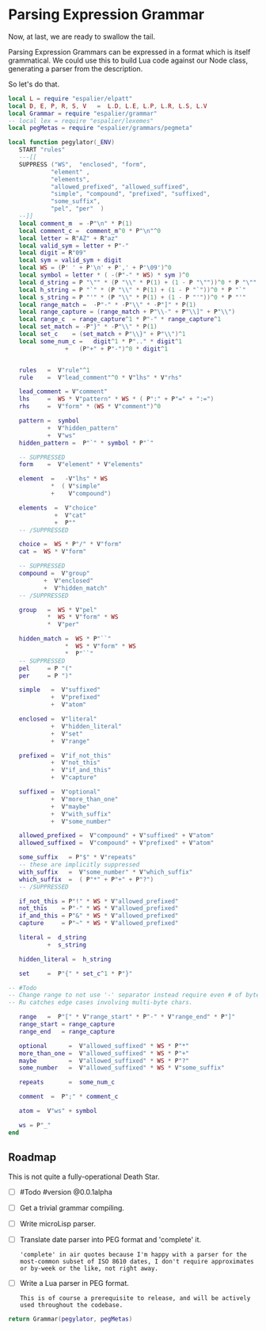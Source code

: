 # Parsing Expression Grammar


Now, at last, we are ready to swallow the tail.


Parsing Expression Grammars can be expressed in a format which is itself
grammatical.  We could use this to build Lua code against our Node class,
generating a parser from the description.


So let's do that.

```lua
local L = require "espalier/elpatt"
local D, E, P, R, S, V   =  L.D, L.E, L.P, L.R, L.S, L.V
local Grammar = require "espalier/grammar"
-- local lex = require "espalier/lexemes"
local pegMetas = require "espalier/grammars/pegmeta"
```
```lua
local function pegylator(_ENV)
   START "rules"
   ---[[
   SUPPRESS ("WS",  "enclosed", "form",
            "element" ,
            "elements",
            "allowed_prefixed", "allowed_suffixed",
            "simple", "compound", "prefixed", "suffixed",
            "some_suffix",
            "pel", "per"  )
   --]]
   local comment_m  = -P"\n" * P(1)
   local comment_c =  comment_m^0 * P"\n"^0
   local letter = R"AZ" + R"az"
   local valid_sym = letter + P"-"
   local digit = R"09"
   local sym = valid_sym + digit
   local WS = (P' ' + P'\n' + P',' + P'\09')^0
   local symbol = letter * ( -(P"-" * WS) * sym )^0
   local d_string = P "\"" * (P "\\" * P(1) + (1 - P "\""))^0 * P "\""
   local h_string = P "`" * (P "\\" * P(1) + (1 - P "`"))^0 * P "`"
   local s_string = P "'" * (P "\\" * P(1) + (1 - P "'"))^0 * P "'"
   local range_match =  -P"-" * -P"\\" * -P"]" * P(1)
   local range_capture = (range_match + P"\\-" + P"\\]" + P"\\")
   local range_c  = range_capture^1 * P"-" * range_capture^1
   local set_match = -P"}" * -P"\\" * P(1)
   local set_c    = (set_match + P"\\}" + P"\\")^1
   local some_num_c =   digit^1 * P".." * digit^1
                +   (P"+" + P"-")^0 * digit^1


   rules   =  V"rule"^1
   rule    =  V"lead_comment"^0 * V"lhs" * V"rhs"

   lead_comment = V"comment"
   lhs     =  WS * V"pattern" * WS * ( P":" + P"=" + ":=")
   rhs     =  V"form" * (WS * V"comment")^0

   pattern =  symbol
           +  V"hidden_pattern"
           +  V"ws"
   hidden_pattern =  P"`" * symbol * P"`"

   -- SUPPRESSED
   form    =  V"element" * V"elements"

   element  =   -V"lhs" * WS
            *  ( V"simple"
            +    V"compound")

   elements  =  V"choice"
             +  V"cat"
             +  P""
   -- /SUPPRESSED

   choice =  WS * P"/" * V"form"
   cat =  WS * V"form"

   -- SUPPRESSED
   compound =  V"group"
          +  V"enclosed"
          +  V"hidden_match"
   -- /SUPPRESSED

   group   =  WS * V"pel"
           *  WS * V"form" * WS
           *  V"per"

   hidden_match =  WS * P"``"
                *  WS * V"form" * WS
                *  P"``"
   -- SUPPRESSED
   pel     = P "("
   per     = P ")"

   simple   =  V"suffixed"
            +  V"prefixed"
            +  V"atom"

   enclosed =  V"literal"
            +  V"hidden_literal"
            +  V"set"
            +  V"range"

   prefixed =  V"if_not_this"
            +  V"not_this"
            +  V"if_and_this"
            +  V"capture"

   suffixed =  V"optional"
            +  V"more_than_one"
            +  V"maybe"
            +  V"with_suffix"
            +  V"some_number"

   allowed_prefixed =  V"compound" + V"suffixed" + V"atom"
   allowed_suffixed =  V"compound" + V"prefixed" + V"atom"

   some_suffix   = P"$" * V"repeats"
   -- these are implicitly suppressed
   with_suffix   =  V"some_number" * V"which_suffix"
   which_suffix  =  ( P"*" + P"+" + P"?")
   -- /SUPPRESSED

   if_not_this = P"!" * WS * V"allowed_prefixed"
   not_this    = P"-" * WS * V"allowed_prefixed"
   if_and_this = P"&" * WS * V"allowed_prefixed"
   capture     = P"~" * WS * V"allowed_prefixed"

   literal =  d_string
           +  s_string

   hidden_literal =  h_string

   set     =  P"{" * set_c^1 * P"}"

-- #Todo
-- Change range to not use '-' separator instead require even # of bytes.
-- Ru catches edge cases involving multi-byte chars.

   range   =  P"[" * V"range_start" * P"-" * V"range_end" * P"]"
   range_start = range_capture
   range_end   = range_capture

   optional      =  V"allowed_suffixed" * WS * P"*"
   more_than_one =  V"allowed_suffixed" * WS * P"+"
   maybe         =  V"allowed_suffixed" * WS * P"?"
   some_number   =  V"allowed_suffixed" * WS * V"some_suffix"

   repeats       =  some_num_c

   comment  =  P";" * comment_c

   atom =  V"ws" + symbol

   ws = P"_"
end
```
## Roadmap

This is not quite a fully-operational Death Star.



- [ ]  #Todo #version @0.0.1alpha


  - [ ]  Get a trivial grammar compiling.


  - [ ]  Write microLisp parser.


  - [ ]  Translate date parser into PEG format and 'complete' it.


         'complete' in air quotes because I'm happy with a parser for the
         most-common subset of ISO 8610 dates, I don't require approximates
         or by-week or the like, not right away.


  - [ ]  Write a Lua parser in PEG format.


         This is of course a prerequisite to release, and will be actively
         used throughout the codebase.

```lua
return Grammar(pegylator, pegMetas)
```
